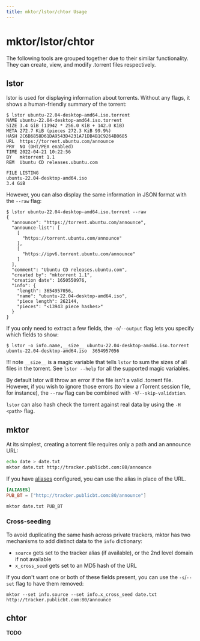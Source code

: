 ```yaml
---
title: mktor/lstor/chtor Usage
---
```

# mktor/lstor/chtor

The following tools are grouped together due to their similar
functionality. They can create, view, and modify .torrent files
respectively.

## lstor

lstor is used for displaying information about torrents. Without any
flags, it shows a human-friendly summary of the torrent:

```
$ lstor ubuntu-22.04-desktop-amd64.iso.torrent 
NAME ubuntu-22.04-desktop-amd64.iso.torrent
SIZE 3.4 GiB (13942 * 256.0 KiB + 142.0 KiB)
META 272.7 KiB (pieces 272.3 KiB 99.9%)
HASH 2C6B6858D61DA9543D4231A71DB4B1C9264B0685
URL  https://torrent.ubuntu.com/announce
PRV  NO (DHT/PEX enabled)
TIME 2022-04-21 10:22:56
BY   mktorrent 1.1
REM  Ubuntu CD releases.ubuntu.com

FILE LISTING
ubuntu-22.04-desktop-amd64.iso                                         3.4 GiB
```

However, you can also display the same information in JSON format with
the `--raw` flag:

```
$ lstor ubuntu-22.04-desktop-amd64.iso.torrent --raw 
{
  "announce": "https://torrent.ubuntu.com/announce",
  "announce-list": [
    [
      "https://torrent.ubuntu.com/announce"
    ],
    [
      "https://ipv6.torrent.ubuntu.com/announce"
    ]
  ],
  "comment": "Ubuntu CD releases.ubuntu.com",
  "created by": "mktorrent 1.1",
  "creation date": 1650550976,
  "info": {
    "length": 3654957056,
    "name": "ubuntu-22.04-desktop-amd64.iso",
    "piece length": 262144,
    "pieces": "<13943 piece hashes>"
  }
}
```

If you only need to extract a few fields, the `-o`/`--output` flag
lets you specify which fields to show:

```
$ lstor -o info.name,__size__ ubuntu-22.04-desktop-amd64.iso.torrent
ubuntu-22.04-desktop-amd64.iso	3654957056
```

!!! note
    `__size__` is a magic variable that tells `lstor` to sum the
    sizes of all files in the torrent. See `lstor --help` for all the
    supported magic variables.


By default lstor will throw an error if the file isn't a valid
.torrent file. However, if you wish to ignore those errors (to view a
rTorrent session file, for instance), the `--raw` flag can be combined
with `-V`/`--skip-validation`.

`lstor` can also hash check the torrent against real data by using the `-H <path>` flag.

## mktor

At its simplest, creating a torrent file requires only a path and an announce URL:

```bash
echo date > date.txt
mktor date.txt http://tracker.publicbt.com:80/announce
```

If you have [aliases](configuration.md#aliases) configured, you can
use the alias in place of the URL.

```toml title="config.toml"
[ALIASES]
PUB_BT = ["http://tracker.publicbt.com:80/announce"]
```
```bash
mktor date.txt PUB_BT
```

### Cross-seeding

To avoid duplicating the same hash across private trackers, mktor has
two mechanisms to add distinct data to the `info` dictionary:

* `source` gets set to the tracker alias (if available), or the 2nd
  level domain if not available
* `x_cross_seed` gets set to an MD5 hash of the URL

If you don't want one or both of these fields present, you can use the
`-s`/`--set` flag to have them removed:

```
mktor --set info.source --set info.x_cross_seed date.txt http://tracker.publicbt.com:80/announce
```

## chtor

**TODO**
